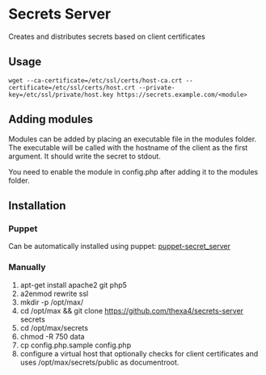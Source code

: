 # Secrets Server
Creates and distributes secrets based on client certificates

## Usage
    wget --ca-certificate=/etc/ssl/certs/host-ca.crt --certificate=/etc/ssl/certs/host.crt --private-key=/etc/ssl/private/host.key https://secrets.example.com/<module>

## Adding modules
Modules can be added by placing an executable file in the modules folder. The executable will be called with the hostname of the client as the first argument. It should write the secret to stdout.

You need to enable the module in config.php after adding it to the modules folder.

## Installation

### Puppet
Can be automatically installed using puppet: [puppet-secret_server](https://github.com/thexa4/puppet-secret_server)

### Manually
1. apt-get install apache2 git php5
2. a2enmod rewrite ssl
3. mkdir -p /opt/max/
4. cd /opt/max && git clone https://github.com/thexa4/secrets-server secrets
5. cd /opt/max/secrets
6. chmod -R 750 data
7. cp config.php.sample config.php
8. configure a virtual host that optionally checks for client certificates and uses /opt/max/secrets/public as documentroot.
